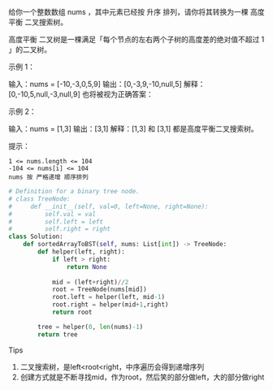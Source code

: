 给你一个整数数组 nums ，其中元素已经按 升序 排列，请你将其转换为一棵 高度平衡 二叉搜索树。

高度平衡 二叉树是一棵满足「每个节点的左右两个子树的高度差的绝对值不超过 1 」的二叉树。

 

示例 1：

输入：nums = [-10,-3,0,5,9]
输出：[0,-3,9,-10,null,5]
解释：[0,-10,5,null,-3,null,9] 也将被视为正确答案：

示例 2：

输入：nums = [1,3]
输出：[3,1]
解释：[1,3] 和 [3,1] 都是高度平衡二叉搜索树。

 

提示：

    1 <= nums.length <= 104
    -104 <= nums[i] <= 104
    nums 按 严格递增 顺序排列

```python
# Definition for a binary tree node.
# class TreeNode:
#     def __init__(self, val=0, left=None, right=None):
#         self.val = val
#         self.left = left
#         self.right = right
class Solution:
    def sortedArrayToBST(self, nums: List[int]) -> TreeNode:
        def helper(left, right):
            if left > right:
                return None 
            
            mid = (left+right)//2
            root = TreeNode(nums[mid])
            root.left = helper(left, mid-1)
            root.right = helper(mid+1,right)
            return root 

        tree = helper(0, len(nums)-1)
        return tree 
```



Tips

1. 二叉搜索树，是left<root<right，中序遍历会得到递增序列
2. 创建方式就是不断寻找mid，作为root，然后笑的部分做left，大的部分做right